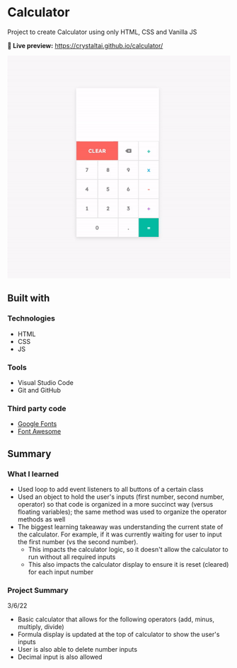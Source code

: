 # Calculator

Project to create Calculator using only HTML, CSS and Vanilla JS

**🔗 Live preview:** https://crystaltai.github.io/calculator/

![](https://github.com/crystaltai/calculator/blob/main/calculator-demo.gif)

## Built with

### Technologies

- HTML
- CSS
- JS

### Tools

- Visual Studio Code
- Git and GitHub

### Third party code

- [Google Fonts](https://fonts.google.com/)
- [Font Awesome](https://fontawesome.com/)

## Summary

### What I learned

- Used loop to add event listeners to all buttons of a certain class
- Used an object to hold the user's inputs (first number, second number, operator) so that code is organized in a more succinct way (versus floating variables); the same method was used to organize the operator methods as well
- The biggest learning takeaway was understanding the current state of the calculator. For example, if it was currently waiting for user to input the first number (vs the second number).
  - This impacts the calculator logic, so it doesn't allow the calculator to run without all required inputs
  - This also impacts the calculator display to ensure it is reset (cleared) for each input number

### Project Summary

3/6/22

- Basic calculator that allows for the following operators (add, minus, multiply, divide)
- Formula display is updated at the top of calculator to show the user's inputs
- User is also able to delete number inputs
- Decimal input is also allowed
